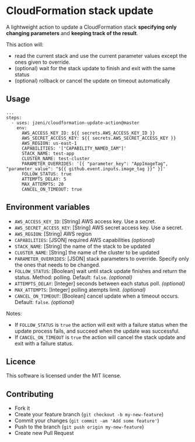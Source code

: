 # CloudFormation stack update

A lightweight action to update a CloudFormation stack **specifying only changing parameters** and **keeping track of the result**.

This action will:
- read the current stack and use the current parameter values except the ones given to override.
- (optional) wait for the stack update to finish and exit with the same status
- (optional) rollback or cancel the update on timeout automatically

## Usage

```
...
steps:
  - uses: jzeni/cloudformation-update-action@master
    env:
      AWS_ACCESS_KEY_ID: ${{ secrets.AWS_ACCESS_KEY_ID }}
      AWS_SECRET_ACCESS_KEY: ${{ secrets.AWS_SECRET_ACCESS_KEY }}
      AWS_REGION: us-east-1
      CAPABILITIES: '["CAPABILITY_NAMED_IAM"]'
      STACK_NAME: test-app
      CLUSTER_NAME: test-cluster
      PARAMETER_OVERRIDES: '[{ "parameter_key": "AppImageTag", "parameter_value": "${{ github.event.inputs.image_tag }}" }]'
      FOLLOW_STATUS: true
      ATTEMPTS_DELAY: 5
      MAX_ATTEMPTS: 20
      CANCEL_ON_TIMEOUT: true
```

## Environment variables

- `AWS_ACCESS_KEY_ID`: [String] AWS access key. Use a secret.
- `AWS_SECRET_ACCESS_KEY`: [String] AWS secret access key. Use a secret.
- `AWS_REGION`: [String] AWS region
- `CAPABILITIES`: [JSON] required AWS capabilities _(optional)_
- `STACK_NAME`: [String] the name of the stack to be updated
- `CLUSTER_NAME`: [String] the name of the cluster to be updated
- `PARAMETER_OVERRIDES`: [JSON] stack parameters to override. Specify only the ones that needs to be changed.
- `FOLLOW_STATUS`: [Boolean] wait until stack update finishes and return the status. Method: polling. Default: `false`. _(optional)_
- `ATTEMPTS_DELAY`: [Integer] seconds between each status poll. _(optional)_
- `MAX_ATTEMPTS`: [Integer] polling atempts limit. _(optional)_
- `CANCEL_ON_TIMEOUT`: [Boolean] cancel update when a timeout occurs. Default: `false`. _(optional)_

Notes:
- If `FOLLOW_STATUS` is `true` the action will exit with a failure status when the update process fails, and succeed when the update was successful.
- If `CANCEL_ON_TIMEOUT` is `true` the action will cancel the stack update and exit with a failure status.

## Licence

This software is licensed under the MIT license.

## Contributing

- Fork it
- Create your feature branch (`git checkout -b my-new-feature`)
- Commit your changes (`git commit -am 'Add some feature'`)
- Push to the branch (`git push origin my-new-feature`)
- Create new Pull Request
